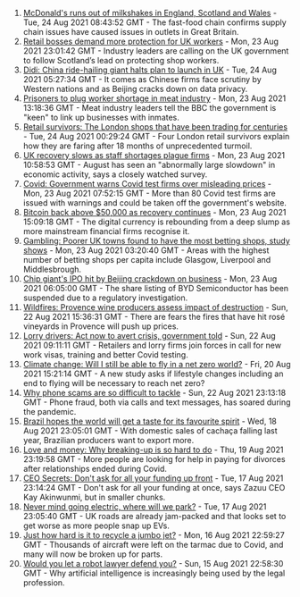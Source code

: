 1. [McDonald's runs out of milkshakes in England, Scotland and Wales](https://www.bbc.co.uk/news/business-58315152) - Tue, 24 Aug 2021 08:43:52 GMT - The fast-food chain confirms supply chain issues have caused issues in outlets in Great Britain.
2. [Retail bosses demand more protection for UK workers](https://www.bbc.co.uk/news/business-58284856) - Mon, 23 Aug 2021 23:01:42 GMT - Industry leaders are calling on the UK government to follow Scotland’s lead on protecting shop workers.
3. [Didi: China ride-hailing giant halts plan to launch in UK](https://www.bbc.co.uk/news/business-58312996) - Tue, 24 Aug 2021 05:27:34 GMT - It comes as Chinese firms face scrutiny by Western nations and as Beijing cracks down on data privacy.
4. [Prisoners to plug worker shortage in meat industry](https://www.bbc.co.uk/news/business-58303679) - Mon, 23 Aug 2021 13:18:36 GMT - Meat industry leaders tell the BBC the government is "keen" to link up businesses with inmates.
5. [Retail survivors: The London shops that have been trading for centuries](https://www.bbc.co.uk/news/uk-england-london-58202817) - Tue, 24 Aug 2021 00:29:24 GMT - Four London retail survivors explain how they are faring after 18 months of unprecedented turmoil.
6. [UK recovery slows as staff shortages plague firms](https://www.bbc.co.uk/news/business-58304084) - Mon, 23 Aug 2021 10:58:53 GMT - August has seen an "abnormally large slowdown" in economic activity, says a closely watched survey.
7. [Covid: Government warns Covid test firms over misleading prices](https://www.bbc.co.uk/news/business-58300897) - Mon, 23 Aug 2021 07:52:15 GMT - More than 80 Covid test firms are issued with warnings and could be taken off the government's website.
8. [Bitcoin back above $50,000 as recovery continues](https://www.bbc.co.uk/news/business-58309024) - Mon, 23 Aug 2021 15:09:18 GMT - The digital currency is rebounding from a deep slump as more mainstream financial firms recognise it.
9. [Gambling: Poorer UK towns found to have the most betting shops, study shows](https://www.bbc.co.uk/news/business-58300899) - Mon, 23 Aug 2021 03:20:40 GMT - Areas with the highest number of betting shops per capita include Glasgow, Liverpool and Middlesbrough.
10. [Chip giant's IPO hit by Beijing crackdown on business](https://www.bbc.co.uk/news/business-58301603) - Mon, 23 Aug 2021 06:05:00 GMT - The share listing of BYD Semiconductor has been suspended due to a regulatory investigation.
11. [Wildfires: Provence wine producers assess impact of destruction](https://www.bbc.co.uk/news/business-58299125) - Sun, 22 Aug 2021 15:36:31 GMT - There are fears the fires that have hit rosé vineyards in Provence will push up prices.
12. [Lorry drivers: Act now to avert crisis, government told](https://www.bbc.co.uk/news/business-58287003) - Sun, 22 Aug 2021 09:11:11 GMT - Retailers and lorry firms join forces in call for new work visas, training and better Covid testing.
13. [Climate change: Will I still be able to fly in a net zero world?](https://www.bbc.co.uk/news/science-environment-58284257) - Fri, 20 Aug 2021 15:21:14 GMT - A new study asks if lifestyle changes including an end to flying will be necessary to reach net zero?
14. [Why phone scams are so difficult to tackle](https://www.bbc.co.uk/news/business-58254354) - Sun, 22 Aug 2021 23:13:18 GMT - Phone fraud, both via calls and text messages, has soared during the pandemic.
15. [Brazil hopes the world will get a taste for its favourite spirit](https://www.bbc.co.uk/news/business-58241729) - Wed, 18 Aug 2021 23:05:01 GMT - With domestic sales of cachaça falling last year, Brazilian producers want to export more.
16. [Love and money: Why breaking-up is so hard to do](https://www.bbc.co.uk/news/business-58245247) - Thu, 19 Aug 2021 23:19:58 GMT - More people are looking for help in paying for divorces after relationships ended during Covid.
17. [CEO Secrets: Don't ask for all your funding up front](https://www.bbc.co.uk/news/business-58207678) - Tue, 17 Aug 2021 23:14:24 GMT - Don't ask for all your funding at once, says Zazuu CEO Kay Akinwunmi, but in smaller chunks.
18. [Never mind going electric, where will we park?](https://www.bbc.co.uk/news/business-56748346) - Tue, 17 Aug 2021 23:05:40 GMT - UK roads are already jam-packed and that looks set to get worse as more people snap up EVs.
19. [Just how hard is it to recycle a jumbo jet?](https://www.bbc.co.uk/news/business-57983174) - Mon, 16 Aug 2021 22:59:27 GMT - Thousands of aircraft were left on the tarmac due to Covid, and many will now be broken up for parts.
20. [Would you let a robot lawyer defend you?](https://www.bbc.co.uk/news/business-58158820) - Sun, 15 Aug 2021 22:58:30 GMT - Why artificial intelligence is increasingly being used by the legal profession.
